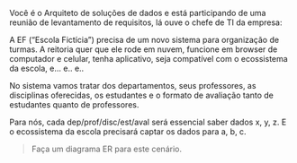 Você é o Arquiteto de soluções de dados e está participando de uma reunião de levantamento de requisitos, lá ouve o chefe de TI da empresa:

A EF (“Escola Fictícia”) precisa de um novo sistema para organização de turmas. A reitoria quer que ele rode em nuvem, funcione em browser de computador e celular, tenha aplicativo, seja compatível com o ecossistema da escola, e… e.. e.. 

No sistema vamos tratar dos departamentos, seus professores, as disciplinas oferecidas, os estudantes e o formato de avaliação tanto de estudantes quanto de professores.

Para nós, cada dep/prof/disc/est/aval será essencial saber dados x, y, z. E o ecossistema da escola precisará captar os dados para a, b, c.


> Faça um diagrama ER para este cenário.
